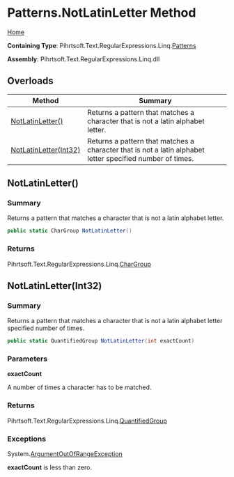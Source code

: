 # Patterns\.NotLatinLetter Method

[Home](../../../../../../README.md)

**Containing Type**: Pihrtsoft\.Text\.RegularExpressions\.Linq\.[Patterns](../README.md)

**Assembly**: Pihrtsoft\.Text\.RegularExpressions\.Linq\.dll

## Overloads

| Method | Summary |
| ------ | ------- |
| [NotLatinLetter()](#Pihrtsoft_Text_RegularExpressions_Linq_Patterns_NotLatinLetter) | Returns a pattern that matches a character that is not a latin alphabet letter\. |
| [NotLatinLetter(Int32)](#Pihrtsoft_Text_RegularExpressions_Linq_Patterns_NotLatinLetter_System_Int32_) | Returns a pattern that matches a character that is not a latin alphabet letter specified number of times\. |

## NotLatinLetter\(\) <a name="Pihrtsoft_Text_RegularExpressions_Linq_Patterns_NotLatinLetter"></a>

### Summary

Returns a pattern that matches a character that is not a latin alphabet letter\.

```csharp
public static CharGroup NotLatinLetter()
```

### Returns

Pihrtsoft\.Text\.RegularExpressions\.Linq\.[CharGroup](../../CharGroup/README.md)

## NotLatinLetter\(Int32\) <a name="Pihrtsoft_Text_RegularExpressions_Linq_Patterns_NotLatinLetter_System_Int32_"></a>

### Summary

Returns a pattern that matches a character that is not a latin alphabet letter specified number of times\.

```csharp
public static QuantifiedGroup NotLatinLetter(int exactCount)
```

### Parameters

**exactCount**

A number of times a character has to be matched\.

### Returns

Pihrtsoft\.Text\.RegularExpressions\.Linq\.[QuantifiedGroup](../../QuantifiedGroup/README.md)

### Exceptions

System\.[ArgumentOutOfRangeException](https://docs.microsoft.com/en-us/dotnet/api/system.argumentoutofrangeexception)

**exactCount** is less than zero\.

